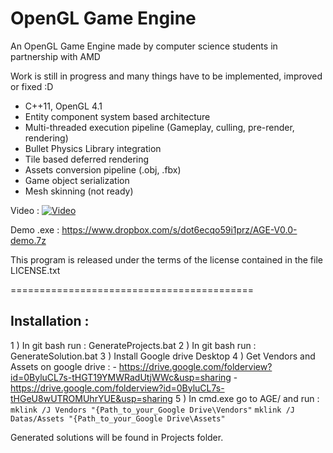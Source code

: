 OpenGL Game Engine
================

An OpenGL Game Engine made by computer science students in partnership with AMD

Work is still in progress and many things have to be implemented, improved or fixed :D

- C++11, OpenGL 4.1
- Entity component system based architecture
- Multi-threaded execution pipeline (Gameplay, culling, pre-render, rendering)
- Bullet Physics Library integration
- Tile based deferred rendering
- Assets conversion pipeline (.obj, .fbx)
- Game object serialization
- Mesh skinning (not ready)

Video :
[![Video](http://img.youtube.com/vi/ebwDNA2wz-k/0.jpg)](http://www.youtube.com/watch?v=ebwDNA2wz-k)

Demo .exe : https://www.dropbox.com/s/dot6ecqo59i1prz/AGE-V0.0-demo.7z

This program is released under the terms of the license contained in the file LICENSE.txt


==========================================

## Installation :

1 ) In git bash run : GenerateProjects.bat
2 ) In git bash run : GenerateSolution.bat
3 ) Install Google drive Desktop
4 ) Get Vendors and Assets on google drive :
    - https://drive.google.com/folderview?id=0ByluCL7s-tHGT19YMWRadUtjWWc&usp=sharing
    - https://drive.google.com/folderview?id=0ByluCL7s-tHGeU8wUTROMUhrYUE&usp=sharing
5 ) In cmd.exe go to AGE/ and run :
    `mklink /J Vendors "{Path_to_your_Google Drive\Vendors"`
    `mklink /J Datas/Assets "{Path_to_your_Google Drive\Assets"`

Generated solutions will be found in Projects folder.
